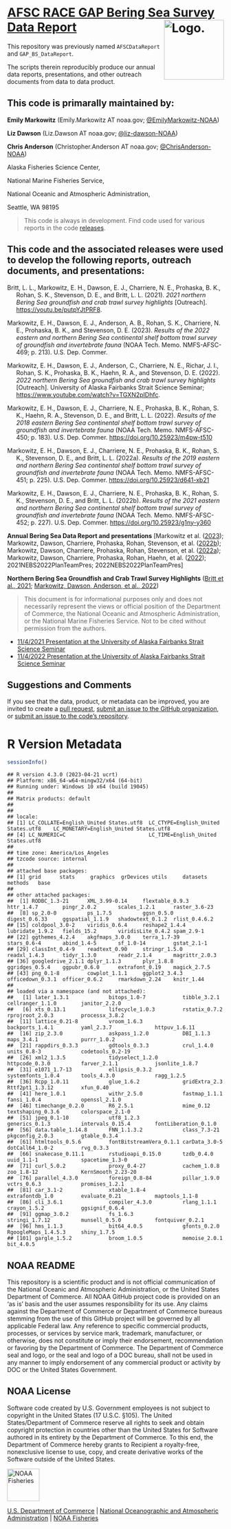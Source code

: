 <!-- README.md is generated from README.Rmd. Please edit that file -->

# [AFSC RACE GAP Bering Sea Survey Data Report](link_repo) <img src="https://avatars.githubusercontent.com/u/91760178?s=96&amp;v=4" alt="Logo." align="right" width="139" height="139"/>

This repository was previously named `AFSCDataReport` and
`GAP_BS_DataReport`.

The scripts therein reproducibly produce our annual data reports,
presentations, and other outreach documents from data to data product.

## This code is primarally maintained by:

**Emily Markowitz** (Emily.Markowitz AT noaa.gov;
[@EmilyMarkowitz-NOAA](https://github.com/EmilyMarkowitz-NOAA))

**Liz Dawson** (Liz.Dawson AT noaa.gov;
[@liz-dawson-NOAA](https://github.com/liz-dawson-NOAA))

**Chris Anderson** (Christopher.Anderson AT noaa.gov;
[@ChrisAnderson-NOAA](https://github.com/ChrisAnderson-NOAA))

Alaska Fisheries Science Center,

National Marine Fisheries Service,

National Oceanic and Atmospheric Administration,

Seattle, WA 98195

> This code is always in development. Find code used for various reports
> in the code
> [releases](https://github.com/EmilyMarkowitz-NOAA/gap_bs_data_report/releases).

## This code and the associated releases were used to develop the following reports, outreach documents, and presentations:

<div id="refs" class="references csl-bib-body hanging-indent"
line-spacing="2">

<div id="ref-2021NBSCommunity" class="csl-entry">

Britt, L. L., Markowitz, E. H., Dawson, E. J., Charriere, N. E.,
Prohaska, B. K., Rohan, S. K., Stevenson, D. E., and Britt, L. L.
(2021). *2021 northern Bering Sea groundfish and crab trawl survey
highlights* \[Outreach\]. https://youtu.be/putpYJtPRF8.

</div>

<div id="ref-2022NEBS2023" class="csl-entry">

Markowitz, E. H., Dawson, E. J., Anderson, A. B., Rohan, S. K.,
Charriere, N. E., Prohaska, B. K., and Stevenson, D. E. (2023). *Results
of the 2022 eastern and northern Bering Sea continental shelf bottom
trawl survey of groundfish and invertebrate fauna* (NOAA Tech. Memo.
NMFS-AFSC-469; p. 213). U.S. Dep. Commer.

</div>

<div id="ref-2022NBSCommunity" class="csl-entry">

Markowitz, E. H., Dawson, E. J., Anderson, C., Charriere, N. E., Richar,
J. I., Rohan, S. K., Prohaska, B. K., Haehn, R. A., and Stevenson, D. E.
(2022). *2022 northern Bering Sea groundfish and crab trawl survey
highlights* \[Outreach\]. University of Alaska Fairbanks Strait Science
Seminar; https://www.youtube.com/watch?v=TGXN2pIDhfc.

</div>

<div id="ref-2018EBS2022" class="csl-entry">

Markowitz, E. H., Dawson, E. J., Charriere, N. E., Prohaska, B. K.,
Rohan, S. K., Haehn, R. A., Stevenson, D. E., and Britt, L. L. (2022).
*Results of the 2018 eastern Bering Sea continental shelf bottom trawl
survey of groundfish and invertebrate fauna* (NOAA Tech. Memo.
NMFS-AFSC-450; p. 183). U.S. Dep. Commer.
<https://doi.org/10.25923/m4pw-t510>

</div>

<div id="ref-2019NEBS2022" class="csl-entry">

Markowitz, E. H., Dawson, E. J., Charriere, N. E., Prohaska, B. K.,
Rohan, S. K., Stevenson, D. E., and Britt, L. L. (2022a). *Results of
the 2019 eastern and northern Bering Sea continental shelf bottom trawl
survey of groundfish and invertebrate fauna* (NOAA Tech. Memo.
NMFS-AFSC-451; p. 225). U.S. Dep. Commer.
<https://doi.org/10.25923/d641-xb21>

</div>

<div id="ref-2021NEBS2022" class="csl-entry">

Markowitz, E. H., Dawson, E. J., Charriere, N. E., Prohaska, B. K.,
Rohan, S. K., Stevenson, D. E., and Britt, L. L. (2022b). *Results of
the 2021 eastern and northern Bering Sea continental shelf bottom trawl
survey of groundfish and invertebrate fauna* (NOAA Tech. Memo.
NMFS-AFSC-452; p. 227). U.S. Dep. Commer.
<https://doi.org/10.25923/g1ny-y360>

</div>

</div>

<!-- Use .bib file to cite reports in subsection titles -->

**Annual Bering Sea Data Report and presentations** \[Markowitz et al.
([2023](#ref-2022NEBS2023)); Markowitz, Dawson, Charriere, Prohaska,
Rohan, Stevenson, et al. ([2022b](#ref-2021NEBS2022)); Markowitz,
Dawson, Charriere, Prohaska, Rohan, Stevenson, et al.
([2022a](#ref-2019NEBS2022)); Markowitz, Dawson, Charriere, Prohaska,
Rohan, Haehn, et al. ([2022](#ref-2018EBS2022));
2021NEBS2022PlanTeamPres; 2022NEBS2022PlanTeamPres\]

**Northern Bering Sea Groundfish and Crab Trawl Survey Highlights**
([Britt et al., 2021](#ref-2021NBSCommunity); [Markowitz, Dawson,
Anderson, et al., 2022](#ref-2022NBSCommunity))

> This document is for informational purposes only and does not
> necessarily represent the views or official position of the Department
> of Commerce, the National Oceanic and Atmospheric Administration, or
> the National Marine Fisheries Service. Not to be cited without
> permission from the authors.

- [11/4/2021 Presentation at the University of Alaska Fairbanks Strait
  Science Seminar](https://youtu.be/putpYJtPRF8)
- [11/4/2022 Presentation at the University of Alaska Fairbanks Strait
  Science Seminar](https://www.youtube.com/watch?v=TGXN2pIDhfc)

## Suggestions and Comments

If you see that the data, product, or metadata can be improved, you are
invited to create a [pull
request](https://github.com/EmilyMarkowitz-NOAA/gap_bs_data_report/pulls),
[submit an issue to the GitHub
organization](https://github.com/afsc-gap-products/data-requests/issues),
or [submit an issue to the code’s
repository](https://github.com/EmilyMarkowitz-NOAA/gap_bs_data_report/issues).

# R Version Metadata

``` r
sessionInfo()
```

    ## R version 4.3.0 (2023-04-21 ucrt)
    ## Platform: x86_64-w64-mingw32/x64 (64-bit)
    ## Running under: Windows 10 x64 (build 19045)
    ## 
    ## Matrix products: default
    ## 
    ## 
    ## locale:
    ## [1] LC_COLLATE=English_United States.utf8  LC_CTYPE=English_United States.utf8    LC_MONETARY=English_United States.utf8
    ## [4] LC_NUMERIC=C                           LC_TIME=English_United States.utf8    
    ## 
    ## time zone: America/Los_Angeles
    ## tzcode source: internal
    ## 
    ## attached base packages:
    ## [1] grid      stats     graphics  grDevices utils     datasets  methods   base     
    ## 
    ## other attached packages:
    ##  [1] RODBC_1.3-21      XML_3.99-0.14     flextable_0.9.3   httr_1.4.7        pingr_2.0.2       scales_1.2.1      raster_3.6-23    
    ##  [8] sp_2.0-0          ps_1.7.5          ggsn_0.5.0        digest_0.6.33     ggspatial_1.1.9   shadowtext_0.1.2  rlist_0.4.6.2    
    ## [15] coldpool_3.0-2    viridis_0.6.4     reshape2_1.4.4    lubridate_1.9.2   fields_15.2       viridisLite_0.4.2 spam_2.9-1       
    ## [22] ggthemes_4.2.4    akgfmaps_3.0.0    terra_1.7-39      stars_0.6-4       abind_1.4-5       sf_1.0-14         gstat_2.1-1      
    ## [29] classInt_0.4-9    readtext_0.90     stringr_1.5.0     readxl_1.4.3      tidyr_1.3.0       readr_2.1.4       magrittr_2.0.3   
    ## [36] googledrive_2.1.1 dplyr_1.1.3       plyr_1.8.8        ggridges_0.5.4    ggpubr_0.6.0      extrafont_0.19    magick_2.7.5     
    ## [43] png_0.1-8         cowplot_1.1.1     ggplot2_3.4.3     officedown_0.3.1  officer_0.6.2     rmarkdown_2.24    knitr_1.44       
    ## 
    ## loaded via a namespace (and not attached):
    ##   [1] later_1.3.1             bitops_1.0-7            tibble_3.2.1            cellranger_1.1.0        janitor_2.2.0          
    ##   [6] xts_0.13.1              lifecycle_1.0.3         rstatix_0.7.2           rprojroot_2.0.3         processx_3.8.2         
    ##  [11] lattice_0.21-8          vroom_1.6.3             backports_1.4.1         yaml_2.3.7              httpuv_1.6.11          
    ##  [16] zip_2.3.0               askpass_1.2.0           DBI_1.1.3               maps_3.4.1              purrr_1.0.2            
    ##  [21] rappdirs_0.3.3          gdtools_0.3.3           crul_1.4.0              units_0.8-3             codetools_0.2-19       
    ##  [26] xml2_1.3.5              tidyselect_1.2.0        httpcode_0.3.0          farver_2.1.1            jsonlite_1.8.7         
    ##  [31] e1071_1.7-13            ellipsis_0.3.2          systemfonts_1.0.4       tools_4.3.0             ragg_1.2.5             
    ##  [36] Rcpp_1.0.11             glue_1.6.2              gridExtra_2.3           Rttf2pt1_1.3.12         xfun_0.40              
    ##  [41] here_1.0.1              withr_2.5.0             fastmap_1.1.1           fansi_1.0.4             openssl_2.1.0          
    ##  [46] timechange_0.2.0        R6_2.5.1                mime_0.12               textshaping_0.3.6       colorspace_2.1-0       
    ##  [51] jpeg_0.1-10             utf8_1.2.3              generics_0.1.3          intervals_0.15.4        fontLiberation_0.1.0   
    ##  [56] data.table_1.14.8       FNN_1.1.3.2             class_7.3-21            pkgconfig_2.0.3         gtable_0.3.4           
    ##  [61] htmltools_0.5.6         fontBitstreamVera_0.1.1 carData_3.0-5           dotCall64_1.0-2         rvg_0.3.3              
    ##  [66] snakecase_0.11.1        rstudioapi_0.15.0       tzdb_0.4.0              uuid_1.1-1              spacetime_1.3-0        
    ##  [71] curl_5.0.2              proxy_0.4-27            cachem_1.0.8            zoo_1.8-12              KernSmooth_2.23-20     
    ##  [76] parallel_4.3.0          foreign_0.8-84          pillar_1.9.0            vctrs_0.6.3             promises_1.2.1         
    ##  [81] car_3.1-2               xtable_1.8-4            extrafontdb_1.0         evaluate_0.21           maptools_1.1-8         
    ##  [86] cli_3.6.1               compiler_4.3.0          rlang_1.1.1             crayon_1.5.2            ggsignif_0.6.4         
    ##  [91] ggmap_3.0.2             fs_1.6.3                stringi_1.7.12          munsell_0.5.0           fontquiver_0.2.1       
    ##  [96] hms_1.1.3               bit64_4.0.5             gfonts_0.2.0            RgoogleMaps_1.4.5.3     shiny_1.7.5            
    ## [101] gargle_1.5.2            broom_1.0.5             memoise_2.0.1           bit_4.0.5

## NOAA README

This repository is a scientific product and is not official
communication of the National Oceanic and Atmospheric Administration, or
the United States Department of Commerce. All NOAA GitHub project code
is provided on an ‘as is’ basis and the user assumes responsibility for
its use. Any claims against the Department of Commerce or Department of
Commerce bureaus stemming from the use of this GitHub project will be
governed by all applicable Federal law. Any reference to specific
commercial products, processes, or services by service mark, trademark,
manufacturer, or otherwise, does not constitute or imply their
endorsement, recommendation or favoring by the Department of Commerce.
The Department of Commerce seal and logo, or the seal and logo of a DOC
bureau, shall not be used in any manner to imply endorsement of any
commercial product or activity by DOC or the United States Government.

## NOAA License

Software code created by U.S. Government employees is not subject to
copyright in the United States (17 U.S.C. §105). The United
States/Department of Commerce reserve all rights to seek and obtain
copyright protection in countries other than the United States for
Software authored in its entirety by the Department of Commerce. To this
end, the Department of Commerce hereby grants to Recipient a
royalty-free, nonexclusive license to use, copy, and create derivative
works of the Software outside of the United States.

<img src="https://raw.githubusercontent.com/nmfs-general-modeling-tools/nmfspalette/main/man/figures/noaa-fisheries-rgb-2line-horizontal-small.png" alt="NOAA Fisheries" height="75"/>

[U.S. Department of Commerce](https://www.commerce.gov/) \| [National
Oceanographic and Atmospheric Administration](https://www.noaa.gov) \|
[NOAA Fisheries](https://www.fisheries.noaa.gov/)
